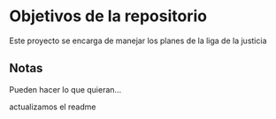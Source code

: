 # Objetivos de la repositorio

Este proyecto se encarga de manejar los planes de la liga de la justicia


## Notas
Pueden hacer lo que quieran...

actualizamos el readme
